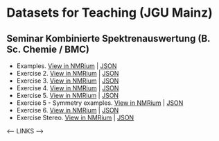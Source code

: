 # Datasets for Teaching (JGU Mainz)

## Seminar Kombinierte Spektrenauswertung (B. Sc. Chemie / BMC)

- Examples. [View in NMRium](https://www.nmrium.org/teaching#?toc=https://jliermann.github.io/nmr-dataset-jgumainz/data/examples.json) | [JSON](./data/examples.json)
- Exercise 2. [View in NMRium](https://www.nmrium.org/teaching#?toc=https://jliermann.github.io/nmr-dataset-jgumainz/data/exercise2.json) | [JSON](./data/exercise2.json)
- Exercise 3. [View in NMRium](https://www.nmrium.org/teaching#?toc=https://jliermann.github.io/nmr-dataset-jgumainz/data/exercise3.json) | [JSON](./data/exercise3.json)
- Exercise 4. [View in NMRium](https://www.nmrium.org/teaching#?toc=https://jliermann.github.io/nmr-dataset-jgumainz/data/exercise4.json) | [JSON](./data/exercise4.json)
- Exercise 5. [View in NMRium](https://www.nmrium.org/teaching#?toc=https://jliermann.github.io/nmr-dataset-jgumainz/data/exercise5.json) | [JSON](./data/exercise5.json)
- Exercise 5 - Symmetry examples. [View in NMRium](https://www.nmrium.org/teaching#?toc=https://jliermann.github.io/nmr-dataset-jgumainz/data/exercise5_examples.json) | [JSON](./data/exercise5_examples.json)
- Exercise 6. [View in NMRium](https://www.nmrium.org/teaching#?toc=https://jliermann.github.io/nmr-dataset-jgumainz/data/exercise6.json) | [JSON](./data/exercise6.json)
- Exercise Stereo. [View in NMRium](https://www.nmrium.org/teaching#?toc=https://jliermann.github.io/nmr-dataset-jgumainz/data/exercise_stereo.json) | [JSON](./data/exercise_stereo.json)

<-- LINKS -->
